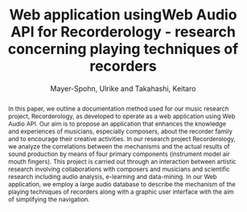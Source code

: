--- 
title: "Web application usingWeb Audio API for Recorderology - research concerning playing techniques of recorders" 
abstract: "In this paper, we outline a documentation method used for our music research project, Recorderology, as developed to operate as a web application using Web Audio API. Our aim is to propose an application that enhances the knowledge and experiences of musicians, especially composers, about the recorder family and to encourage their creative activities. In our research project Recorderology, we analyze the correlations between the mechanisms and the actual results of sound production by means of four primary components (instrument model air mouth fingers). This project is carried out through an interaction between artistic research involving collaborations with composers and musicians and scientific research including audio analysis, e-learning and data-mining. In our Web application, we employ a large audio database to describe the mechanism of the playing techniques of recorders along with a graphic user interface with the aim of simplifying the navigation." 
address: "Atlanta, GA, USA" 
author: "Mayer-Spohn, Ulrike and Takahashi, Keitaro"
webAuthor: "Ulrike Mayer-Spohn, Keitaro Takahashi" 
booktitle: "Proceedings of the International Web Audio Conference" 
editor: "Freeman, Jason and Lerch, Alexander and Paradis, Matthew" 
month: "April"
pages: "" 
publisher: "Georgia Tech" 
series: "WAC '16"
track: "Paper"  
year: "2016" 
id: "2016_62" 
tags: year2016
media: https://smartech.gatech.edu/bitstream/handle/1853/54593/lightningtalks-day2_videostream.html?sequence=8&isAllowed=y 
pdflink: /_data/papers/pdf/2016/2016_62.pdf
ISSN: 2663-5844
---